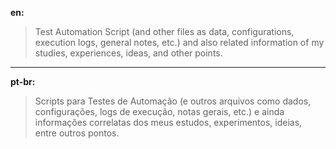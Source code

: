 **en:**
> Test Automation Script
> (and other files as data, configurations, execution logs, general notes, etc.)
> and also related information of my studies, experiences, ideas, and other points.
----
**pt-br:**
> Scripts para Testes de Automação 
> (e outros arquivos como dados, configurações, logs de execução, notas gerais, etc.) 
> e ainda informações correlatas dos meus estudos, experimentos, ideias, entre outros pontos.
